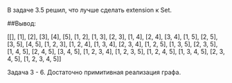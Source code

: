 В задаче 3.5 решил, что лучше сделать extension к Set.

##Вывод:

[[], [1], [2], [3], [4], [5], [1, 2], [1, 3], [2, 3], [1, 4], [2, 4], [3, 4], [1, 5], [2, 5], [3, 5], [4, 5], [1, 2, 3], [1, 2, 4], [1, 3, 4], [2, 3, 4], [1, 2, 5], [1, 3, 5], [2, 3, 5], [1, 4, 5], [2, 4, 5], [3, 4, 5], [1, 2, 3, 4], [1, 2, 3, 5], [1, 2, 4, 5], [1, 3, 4, 5], [2, 3, 4, 5], [1, 2, 3, 4, 5]]


Задача 3 - 6.
Достаточно примитивная реализация графа.